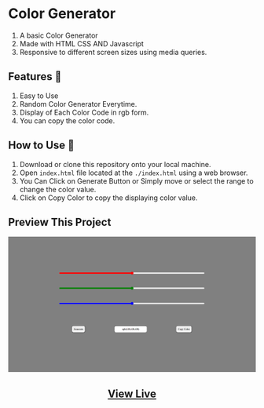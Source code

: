 # Color Generator

1. A basic Color Generator
1. Made with HTML CSS AND Javascript
1. Responsive to different screen sizes using media queries.

## Features 🚀

1. Easy to Use
1. Random Color Generator Everytime.
1. Display of Each Color Code in rgb form.
1. You can copy the color code.

## How to Use 🤔

1. Download or clone this repository onto your local machine.
1. Open `index.html` file located at the `./index.html` using a web browser.
1. You Can Click on Generate Button or Simply move or select the range to change the color value.
1. Click on Copy Color to copy the displaying color value.

## Preview This Project

<img src="images/Preview.png" alt="PreviewImg">

## <center><a href="https://colorgenerator-codequillcrafts.netlify.app" target=_blank>View Live</a></center>
